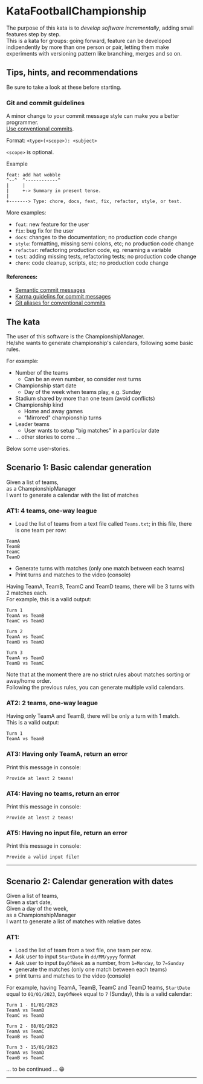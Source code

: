 KataFootballChampionship
========================

The purpose of this kata is to _develop software incrementally_, adding small features step by step.  
This is a kata for groups: going forward, feature can be developed indipendently by more than one person or pair, letting them make experiments with versioning pattern like branching, merges and so on.  

## Tips, hints, and recommendations
Be sure to take a look at these before starting.  

### Git and commit guidelines
A minor change to your commit message style can make you a better programmer.  
[Use conventional commits](https://www.conventionalcommits.org/).  

Format: `<type>(<scope>): <subject>`  

`<scope>` is optional.  

Example
~~~
feat: add hat wobble
^--^  ^------------^
|     |
|     +-> Summary in present tense.
|
+-------> Type: chore, docs, feat, fix, refactor, style, or test.
~~~

More examples:  

- `feat`: new feature for the user
- `fix`: bug fix for the user
- `docs`: changes to the documentation; no production code change
- `style`: formatting, missing semi colons, etc; no production code change
- `refactor`: refactoring production code, eg. renaming a variable
- `test`: adding missing tests, refactoring tests; no production code change
- `chore`: code cleanup, scripts, etc; no production code change

#### References:
- [Semantic commit messages](https://seesparkbox.com/foundry/semantic_commit_messages)
- [Karma guidelins for commit messages](http://karma-runner.github.io/1.0/dev/git-commit-msg.html)
- [Git aliases for conventional commits](https://github.com/fteem/git-semantic-commits)

## The kata
The user of this software is the ChampionshipManager.  
He/she wants to generate championship's calendars, following some basic rules.  

For example:

* Number of the teams
  * Can be an even number, so consider rest turns
* Championship start date
  * Day of the week when teams play, e.g. Sunday
* Stadium shared by more than one team (avoid conflicts)
* Championship kind
  * Home and away games
  * "Mirrored" championship turns
* Leader teams
  * User wants to setup "big matches" in a particular date
* ... other stories to come ...

Below some user-stories.

## Scenario 1: Basic calendar generation
Given a list of teams,  
as a ChampionshipManager  
I want to generate a calendar with the list of matches  

### AT1: 4 teams, one-way league
* Load the list of teams from a text file called `Teams.txt`; in this file, there is one team per row:
```
TeamA
TeamB
TeamC
TeamD
```
* Generate turns with matches (only one match between each teams)
* Print turns and matches to the video (console)
  
Having TeamA, TeamB, TeamC and TeamD teams, there will be 3 turns with 2 matches each.  
For example, this is a valid output:  
```
Turn 1
TeamA vs TeamB
TeamC vs TeamD

Turn 2
TeamA vs TeamC
TeamB vs TeamD

Turn 3
TeamA vs TeamD
TeamB vs TeamC
```
Note that at the moment there are no strict rules about matches sorting or away/home order.  
Following the previous rules, you can generate multiple valid calendars.  

### AT2: 2 teams, one-way league
Having only TeamA and TeamB, there will be only a turn with 1 match.  
This is a valid output:  
```
Turn 1
TeamA vs TeamB
```

### AT3: Having only TeamA, return an error
Print this message in console:
```
Provide at least 2 teams!
```

### AT4: Having no teams, return an error
Print this message in console:
```
Provide at least 2 teams!
```

### AT5: Having no input file, return an error
Print this message in console:
```
Provide a valid input file!
```
---

## Scenario 2: Calendar generation with dates
Given a list of teams,  
Given a start date,  
Given a day of the week,  
as a ChampionshipManager  
I want to generate a list of matches with relative dates  

### AT1: 

* Load the list of team from a text file, one team per row.
* Ask user to input `StartDate` in `dd/MM/yyyy` format
* Ask user to input `DayOfWeek` as a number, from `1=Monday`, to `7=Sunday`
* generate the matches (only one match between each teams)
* print turns and matches to the video (console)

For example, having TeamA, TeamB, TeamC and TeamD teams, `StartDate` equal to `01/01/2023`, `DayOfWeek` equal to `7` (Sunday), this is a valid calendar:  

```
Turn 1 - 01/01/2023
TeamA vs TeamB
TeamC vs TeamD

Turn 2 - 08/01/2023
TeamA vs TeamC
TeamB vs TeamD

Turn 3 - 15/01/2023
TeamA vs TeamD
TeamB vs TeamC
```
... to be continued ... 😁

---  
